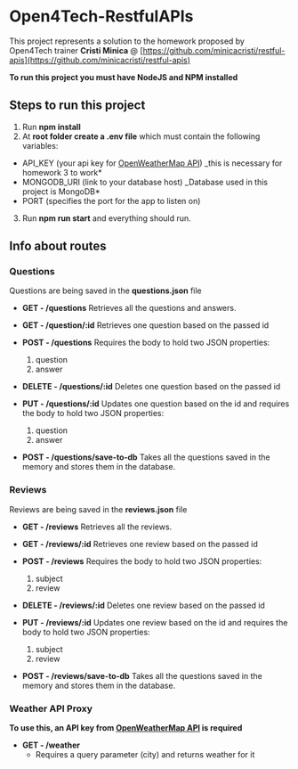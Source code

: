 # Open4Tech-RestfulAPIs

This project represents a solution to the homework proposed by Open4Tech trainer **Cristi Minica** @ [https://github.com/minicacristi/restful-apis](https://github.com/minicacristi/restful-apis)

**To run this project you must have NodeJS and NPM installed**

## Steps to run this project

1. Run **npm install**
2. At **root folder create a .env file** which must contain the following variables:

- API_KEY (your api key for [OpenWeatherMap API](https://openweathermap.org/api)) \_this is
  necessary for homework 3 to work\*
- MONGODB_URI (link to your database host) \_Database
  used in this project is MongoDB\*
- PORT (specifies the port for the app to listen on)

3. Run **npm run start** and everything should run.

## Info about routes

### Questions

Questions are being saved in the **questions.json** file

- **GET - /questions**
  Retrieves all the questions and answers.

- **GET - /question/:id**
  Retrieves one question based on the passed id

- **POST - /questions**
  Requires the body to hold two JSON properties:

  1. question
  2. answer

- **DELETE - /questions/:id**
  Deletes one question based on the passed id

- **PUT - /questions/:id**
  Updates one question based on the id and requires the body to hold two JSON properties:

  1. question
  2. answer

- **POST - /questions/save-to-db**
  Takes all the questions saved in the memory and stores them in the database.

### Reviews

Reviews are being saved in the **reviews.json** file

- **GET - /reviews**
  Retrieves all the reviews.

- **GET - /reviews/:id**
  Retrieves one review based on the passed id

- **POST - /reviews**
  Requires the body to hold two JSON properties:

  1. subject
  2. review

- **DELETE - /reviews/:id**
  Deletes one review based on the passed id

- **PUT - /reviews/:id**
  Updates one review based on the id and requires the body to hold two JSON properties:

  1. subject
  2. review

- **POST - /reviews/save-to-db**
  Takes all the questions saved in the memory and stores them in the database.

### Weather API Proxy

**To use this, an API key from [OpenWeatherMap API](https://openweathermap.org/api) is required**

- **GET - /weather**
  - Requires a query parameter (city) and returns weather for it
